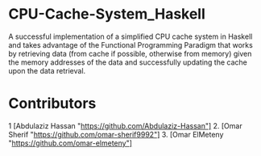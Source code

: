 # CPU-Cache-System_Haskell

A successful implementation of a simplified CPU cache system in Haskell and takes advantage of the Functional Programming Paradigm that works by retrieving data 
(from cache if possible, otherwise from memory) given the memory addresses of the data and successfully updating the cache upon the data retrieval. 

# Contributors
1 [Abdulaziz Hassan "https://github.com/Abdulaziz-Hassan"]
2. [Omar Sherif "https://github.com/omar-sherif9992"]
3. [Omar ElMeteny "https://github.com/omar-elmeteny"]
